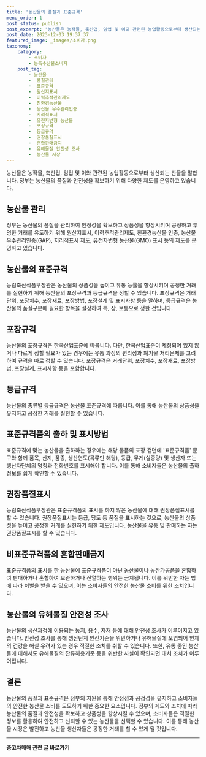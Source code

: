 ```yaml
---
title: '농산물의 품질과 표준규격'
menu_order: 1
post_status: publish
post_excerpt: '농산물은 농작물, 축산업, 임업 및 이와 관련된 농업활동으로부터 생산되는 산물을 말합니다. 정부는 농산물의 품질과 안전성을 확보하기 위해 다양한 제도를 운영하고 있습니다.'
post_date: 2023-12-03 19:37:37
featured_image: _images/소비자.png
taxonomy:
    category:
        - 소비자
        - 농축수산물소비자
    post_tag:
        - 농산물
        -  품질관리
        -  표준규격
        -  원산지표시
        -  이력추적관리제도
        -  친환경농산물
        -  농산물 우수관리인증
        -  지리적표시
        -  유전자변형 농산물
        -  포장규격
        -  등급규격
        -  권장품질표시
        -  혼합판매금지
        -  유해물질 안전성 조사
        -  농산물 시장
---
```



농산물은 농작물, 축산업, 임업 및 이와 관련된 농업활동으로부터 생산되는 산물을 말합니다. 정부는 농산물의 품질과 안전성을 확보하기 위해 다양한 제도를 운영하고 있습니다.

## 농산물 관리

정부는 농산물의 품질을 관리하여 안정성을 확보하고 상품성을 향상시키며 공정하고 투명한 거래를 유도하기 위해 원산지표시, 이력추적관리제도, 친환경농산물 인증, 농산물 우수관리인증(GAP), 지리적표시 제도, 유전자변형 농산물(GMO) 표시 등의 제도를 운영하고 있습니다.

## 농산물의 표준규격

농림축산식품부장관은 농산물의 상품성을 높이고 유통 능률을 향상시키며 공정한 거래를 실현하기 위해 농산물의 포장규격과 등급규격을 정할 수 있습니다. 포장규격은 거래단위, 포장치수, 포장재료, 포장방법, 포장설계 및 표시사항 등을 말하며, 등급규격은 농산물의 품질구분에 필요한 항목을 설정하여 특, 상, 보통으로 정한 것입니다.

## 포장규격

농산물의 포장규격은 한국산업표준에 따릅니다. 다만, 한국산업표준이 제정되어 있지 않거나 다르게 정할 필요가 있는 경우에는 유통 과정의 편리성과 폐기물 처리문제를 고려하여 규격을 따로 정할 수 있습니다. 포장규격은 거래단위, 포장치수, 포장재료, 포장방법, 포장설계, 표시사항 등을 포함합니다.

## 등급규격

농산물의 종류별 등급규격은 농산물 표준규격에 따릅니다. 이를 통해 농산물의 상품성을 유지하고 공정한 거래를 실현할 수 있습니다.

## 표준규격품의 출하 및 표시방법

표준규격에 맞는 농산물을 출하하는 경우에는 해당 물품의 포장 겉면에 '표준규격품' 문구와 함께 품목, 산지, 품종, 생산연도(곡류만 해당), 등급, 무게(실중량) 및 생산자 또는 생산자단체의 명칭과 전화번호를 표시해야 합니다. 이를 통해 소비자들은 농산물의 출하 정보를 쉽게 확인할 수 있습니다.

## 권장품질표시

농림축산식품부장관은 표준규격품의 표시를 하지 않은 농산물에 대해 권장품질표시를 할 수 있습니다. 권장품질표시는 등급, 당도 등 품질을 표시하는 것으로, 농산물의 상품성을 높이고 공정한 거래를 실현하기 위한 제도입니다. 농산물을 유통 및 판매하는 자는 권장품질표시를 할 수 있습니다.

## 비표준규격품의 혼합판매금지

표준규격품의 표시를 한 농산물에 표준규격품이 아닌 농산물이나 농산가공품을 혼합하여 판매하거나 혼합하여 보관하거나 진열하는 행위는 금지됩니다. 이를 위반한 자는 법에 따라 처벌을 받을 수 있으며, 이는 소비자들의 안전한 농산물 소비를 위한 조치입니다.

## 농산물의 유해물질 안전성 조사

농산물의 생산과정에 이용되는 농지, 용수, 자재 등에 대해 안전성 조사가 이루어지고 있습니다. 안전성 조사를 통해 생산단계 안전기준을 위반하거나 유해물질에 오염되어 인체의 건강을 해칠 우려가 있는 경우 적절한 조치를 취할 수 있습니다. 또한, 유통 중인 농산물에 대해서도 유해물질의 잔류허용기준 등을 위반한 사실이 확인되면 대처 조치가 이루어집니다.

## 결론

농산물의 품질과 표준규격은 정부의 지원을 통해 안정성과 공정성을 유지하고 소비자들의 안전한 농산물 소비를 도모하기 위한 중요한 요소입니다. 정부의 제도와 조치에 따라 농산물의 품질과 안전성을 확보하고 상품성을 향상시킬 수 있으며, 소비자들은 적절한 정보를 활용하여 안전하고 신뢰할 수 있는 농산물을 선택할 수 있습니다. 이를 통해 농산물 시장은 발전하고 농산물 생산자들은 공정한 거래를 할 수 있게 될 것입니다.
<!-- wp:separator -->
<hr class="wp-block-separator has-alpha-channel-opacity"/>
<!-- /wp:separator -->

<!-- wp:group {"backgroundColor":"base","layout":{"type":"constrained"}} -->
<div class="wp-block-group has-base-background-color has-background"><!-- wp:paragraph {"align":"center","fontSize":"medium"} -->
<p class="has-text-align-center has-large-font-size"><strong>중고차매매 관련 글 바로가기</strong></p>
<!-- /wp:paragraph -->


<!-- wp:latest-posts
{"categories":[{"id":1891,"count":19,"description":"","link":"https://uknowlaw.com/category/%ec%a4%91%ea%b3%a0%ec%b0%a8%eb%a7%a4%eb%a7%a4/","name":"중고차매매","slug":"중고차매매","taxonomy":"category","parent":0,"meta":[],"_links":{"self":[{"href":"https://uknowlaw.com/wp-json/wp/v2/categories/1891"}],"collection":[{"href":"https://uknowlaw.com/wp-json/wp/v2/categories"}],"about":[{"href":"https://uknowlaw.com/wp-json/wp/v2/taxonomies/category"}],"wp:post_type":[{"href":"https://uknowlaw.com/wp-json/wp/v2/posts?categories=1891"}],"curies":[{"name":"wp","href":"https://api.w.org/{rel}","templated":true}]}}],"postsToShow":100,"excerptLength":28,"postLayout":"grid","columns":2,"featuredImageAlign":"left","featuredImageSizeSlug":"large","fontSize":"small"} /--></div>
<!-- /wp:group -->